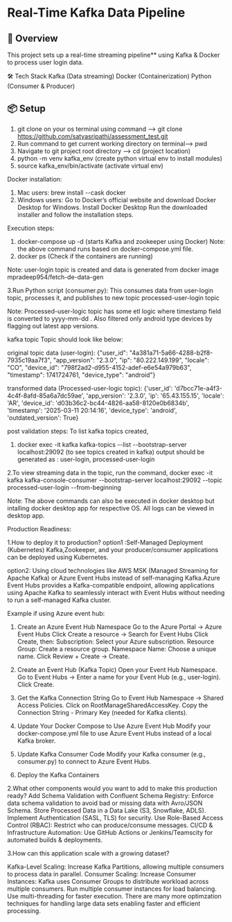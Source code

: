 # Real-Time Kafka Data Pipeline

## 🚀 Overview
This project sets up a real-time streaming pipeline** using Kafka & Docker to process user login data.

🛠️ Tech Stack
Kafka (Data streaming)
Docker (Containerization)
Python (Consumer & Producer)

## 📦 Setup

1. git clone on your os terminal using command --> git clone https://github.com/satyasripathi/assessment_test.git
2. Run command to get current working directory on terminal--> pwd
3. Navigate to git project root directory --> cd (project location)
4. python -m venv kafka_env (create python virtual env to install modules)
5. source kafka_env/bin/activate (activate virtual env)

Docker installation:
1. Mac users: brew install --cask docker 
2. Windows users:
Go to Docker’s official website and download Docker Desktop for Windows.
Install Docker Desktop
Run the downloaded installer and follow the installation steps.


Execution steps:
1. docker-compose up -d (starts Kafka and zookeeper using Docker)
 Note: the above command runs based on docker-compose.yml file.
2. docker ps (Check if the containers are running)

Note: user-login topic is created and data is generated from docker image mpradeep954/fetch-de-data-gen 

3.Run Python script (consumer.py): This consumes data from user-login topic, processes it, and publishes to new topic processed-user-login topic


Note: Processed-user-logic topic has some etl logic where timestamp field is converted to yyyy-mm-dd . Also filtered only android type devices by flagging out latest app versions.

kafka topic Topic should look like below:

original topic data (user-login):
{"user_id": "4a381a71-5a66-4288-b2f8-7935c19aa7f3", "app_version": "2.3.0", "ip": "80.222.149.199", "locale": "CO", "device_id": "798f2ad2-d955-4152-adef-e6e54a979b63", "timestamp": 1741724761, "device_type": "android"}

transformed data (Processed-user-logic topic):
{'user_id': 'd7bcc71e-a4f3-4c4f-8afd-85a6a7dc59ae', 'app_version': '2.3.0', 'ip': '65.43.155.15', 'locale': 'AR', 'device_id': 'd03b36c2-bc44-4826-aa58-8120e0b6834b', 'timestamp': '2025-03-11 20:14:16', 'device_type': 'android', 'outdated_version': True}

post validation steps:
To list kafka topics created,
1. docker exec -it kafka kafka-topics --list --bootstrap-server localhost:29092 (to see topics created in kafka)
output should be generated as : user-login, processed-user-login

2.To view streaming data in the topic, run the command,
docker exec -it kafka kafka-console-consumer --bootstrap-server localhost:29092 --topic processed-user-login --from-beginning

Note: The above commands can also be executed in docker desktop but intalling docker desktop app for respective OS. All logs can be viewed in desktop app.



Production Readiness:

1.How to deploy it to production?
option1 :Self-Managed Deployment (Kubernetes)
Kafka,Zookeeper, and your producer/consumer applications can be deployed using Kubernetes.

option2:
Using cloud technologies like AWS MSK (Managed Streaming for Apache Kafka) or Azure Event Hubs instead of self-managing Kafka.Azure Event Hubs provides a Kafka-compatible endpoint, allowing applications using Apache Kafka to seamlessly interact with Event Hubs without needing to run a self-managed Kafka cluster.

Example if using Azure event hub:

1. Create an Azure Event Hub Namespace
Go to the Azure Portal → Azure Event Hubs
Click Create a resource → Search for Event Hubs
Click Create, then:
Subscription: Select your Azure subscription.
Resource Group: Create a resource group.
Namespace Name: Choose a unique name.
Click Review + Create → Create.

2. Create an Event Hub (Kafka Topic)
Open your Event Hub Namespace.
Go to Event Hubs → 
Enter a name for your Event Hub (e.g., user-login).
Click Create.

3. Get the Kafka Connection String
Go to Event Hub Namespace → Shared Access Policies.
Click on RootManageSharedAccessKey.
Copy the Connection String - Primary Key (needed for Kafka clients).

4. Update Your Docker Compose to Use Azure Event Hub
Modify your docker-compose.yml file to use Azure Event Hubs instead of a local Kafka broker.

5. Update Kafka Consumer Code
Modify your Kafka consumer (e.g., consumer.py) to connect to Azure Event Hubs.

6. Deploy the Kafka Containers

2.What other components would you want to add to make this production ready?
Add Schema Validation with Confluent Schema Registry: Enforce data schema validation to avoid bad or missing data with Avro/JSON Schema.
Store Processed Data in a Data Lake (S3, Snowflake, ADLS).
Implement Authentication (SASL, TLS) for security.
Use Role-Based Access Control (RBAC): Restrict who can produce/consume messages.
CI/CD & Infrastructure Automation:
Use GitHub Actions or Jenkins/Teamscity for automated builds & deployments.

3.How can this application scale with a growing dataset?

Kafka-Level Scaling:
Increase Kafka Partitions, allowing multiple consumers to process data in parallel.
Consumer Scaling:
Increase Consumer Instances:
Kafka uses Consumer Groups to distribute workload across multiple consumers. Run multiple consumer instances for load balancing.
Use multi-threading for faster execution.
There are many more optimzation techniques for handling large data sets enabling faster and efficient processing.
